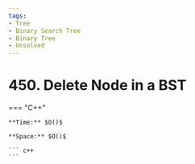 ```yaml
---
tags:
- Tree
- Binary Search Tree
- Binary Tree
- Unsolved
---
```



# 450. Delete Node in a BST

=== "C++"

    **Time:** $O()$

    **Space:** $O()$

    ``` c++
    ```
